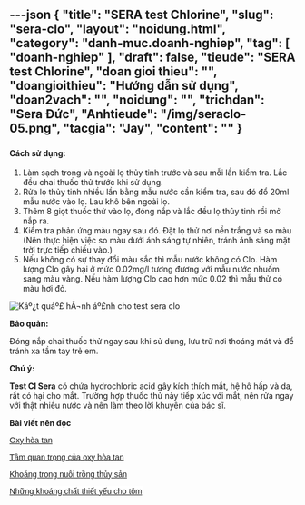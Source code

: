 ---json
{
    "title": "SERA test Chlorine",
    "slug": "sera-clo",
    "layout": "noidung.html",
    "category": "danh-muc.doanh-nghiep",
    "tag": [
        "doanh-nghiep"
    ],
    "draft": false,
    "tieude": "SERA test Chlorine",
    "doan gioi thieu": "",
    "doangioithieu": "Hướng dẫn sử dụng",
    "doan2vach": "",
    "noidung": "",
    "trichdan": "Sera Đức",
    "Anhtieude": "/img/seraclo-05.png",
    "tacgia": "Jay",
    "__content__": ""
}
---
<h3><span style="font-size:14px"><strong>C&aacute;ch sử dụng:</strong></span></h3>

<ol>
	<li><span style="font-size:14px">L&agrave;m sạch trong v&agrave; ngo&agrave;i lọ thủy tinh trước v&agrave; sau mỗi lần kiểm tra. Lắc đều chai thuốc thử trước khi sử dụng.</span></li>
	<li><span style="font-size:14px">Rửa lọ thủy tinh nhiều lần bằng mẫu nước cần kiểm tra, sau đ&oacute; đổ 20ml mẫu nước v&agrave;o lọ. Lau kh&ocirc; b&ecirc;n ngo&agrave;i lọ.</span></li>
	<li><span style="font-size:14px">Th&ecirc;m 8 giọt thuốc thử v&agrave;o lọ, đ&oacute;ng nắp v&agrave; lắc đều lọ thủy tinh rồi mở nắp ra.</span></li>
	<li><span style="font-size:14px">Kiểm tra phản ứng m&agrave;u ngay sau đ&oacute;. Đặt lọ thử nơi nền trắng v&agrave; so m&agrave;u (N&ecirc;n thực hiện việc so m&agrave;u dưới &aacute;nh s&aacute;ng tự nhi&ecirc;n, tr&aacute;nh &aacute;nh s&aacute;ng mặt trời trực tiếp chiếu v&agrave;o.)</span></li>
	<li><span style="font-size:14px">Nếu kh&ocirc;ng c&oacute; sự thay đổi m&agrave;u sắc th&igrave; mẫu nước kh&ocirc;ng c&oacute; Clo. H&agrave;m lượng Clo g&acirc;y hại ở mức 0.02mg/l tương đương với mẫu nước nhuốm sang m&agrave;u v&agrave;ng. Nếu h&agrave;m lượng Clo cao hơn mức 0.02 th&igrave; mẫu thử c&oacute; m&agrave;u hơi đỏ.</span></li>
</ol>

<p><img alt="Káº¿t quáº£ hÃ¬nh áº£nh cho test sera clo" src="https://s-media-cache-ak0.pinimg.com/originals/b0/a0/b4/b0a0b4256e4ebbc02b65da9e3dbbd902.png" /></p>

<p><span style="font-size:14px"><strong>Bảo quản:</strong></span></p>

<p><span style="font-size:14px">Đ&oacute;ng nắp chai thuốc thử ngay sau khi sử dụng, lưu trữ nơi tho&aacute;ng m&aacute;t v&agrave; để tr&aacute;nh xa tầm tay trẻ em.</span></p>

<p><span style="font-size:14px"><strong>Ch&uacute; &yacute;:</strong></span></p>

<p><span style="font-size:14px"><strong>Test Cl Sera</strong>&nbsp;c&oacute; chứa hydrochloric acid g&acirc;y k&iacute;ch th&iacute;ch mắt, hệ h&ocirc; hấp v&agrave; da, rất c&oacute; hại cho mắt. Trường hợp thuốc thử n&agrave;y tiếp x&uacute;c với mắt, n&ecirc;n rửa ngay với thật nhiều nước v&agrave; n&ecirc;n l&agrave;m theo lời khuy&ecirc;n của b&aacute;c sĩ.</span></p>

<p><strong>B&agrave;i viết n&ecirc;n đọc</strong></p>

<p><span style="font-size:14px"><span style="background-color:white"><span style="font-family:&quot;Helvetica&quot;,&quot;sans-serif&quot;"><span style="color:black"><a href="https://thuysan247.com/oxy-hoa-tan/">Oxy h&ograve;a tan</a></span></span></span></span></p>

<p><span style="font-size:14px"><span style="background-color:white"><span style="font-family:&quot;Helvetica&quot;,&quot;sans-serif&quot;"><span style="color:black"><a href="https://thuysan247.com/tam-quan-trong-cua-oxy-hoa-tan-trong-nuoi-tom-the-chan-trang/">Tầm quan trọng của oxy h&ograve;a tan </a></span></span></span></span></p>

<p><span style="font-size:14px"><span style="background-color:white"><span style="font-family:&quot;Helvetica&quot;,&quot;sans-serif&quot;"><span style="color:black"><a href="https://thuysan247.com/khoang-trong-nuoi-trong-thuy-san/">Kho&aacute;ng trong nu&ocirc;i trồng thủy sản</a></span></span></span></span></p>

<p><span style="font-size:14px"><span style="background-color:white"><span style="font-family:&quot;Helvetica&quot;,&quot;sans-serif&quot;"><span style="color:black"><a href="https://thuysan247.com/nhung-khoang-chat-thiet-yeu-cho-tom/">Những kho&aacute;ng chất thiết yếu cho t&ocirc;m</a></span></span></span></span></p>

<p>&nbsp;</p>
